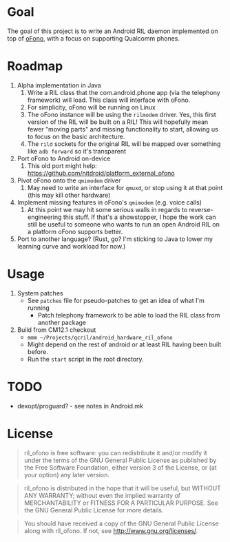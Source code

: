 # Goal

The goal of this project is to write an Android RIL daemon implemented on top of [oFono](https://01.org/ofono), with a focus on supporting Qualcomm phones.

# Roadmap

1. Alpha implementation in Java
	1. Write a RIL class that the com.android.phone app (via the telephony framework) will load. This class will interface with oFono.
	1. For simplicity, oFono will be running on Linux
	1. The oFono instance will be using the `rilmodem` driver. Yes, this first version of the RIL will be built on a RIL! This will hopefully mean fewer "moving parts" and missing functionality to start, allowing us to focus on the basic architecture.
	1. The `rild` sockets for the original RIL will be mapped over something like `adb forward` so it's transparent
1. Port oFono to Android on-device
	1. This old port might help: https://github.com/nitdroid/platform_external_ofono
1. Pivot oFono onto the `qmimodem` driver
	1. May need to write an interface for `qmuxd`, or stop using it at that point (this may kill other hardware)
1. Implement missing features in oFono's `qmimodem` (e.g. voice calls)
	1. At this point we may hit some serious walls in regards to reverse-engineering this stuff. If that's a showstopper, I hope the work can still be useful to someone who wants to run an open Android RIL on a platform oFono supports better.
1. Port to another language? (Rust, go? I'm sticking to Java to lower my learning curve and workload for now.)

# Usage
1. System patches
	* See `patches` file for pseudo-patches to get an idea of what I'm running
		* Patch telephony framework to be able to load the RIL class from another package
1. Build from CM12.1 checkout
	* `mmm ~/Projects/qcril/android_hardware_ril_ofono`
	* Might depend on the rest of android or at least RIL having been built before.
	* Run the `start` script in the root directory.

# TODO
* dexopt/proguard? - see notes in Android.mk

# License

> ril_ofono is free software: you can redistribute it and/or modify
> it under the terms of the GNU General Public License as published by
> the Free Software Foundation, either version 3 of the License, or
> (at your option) any later version.

> ril_ofono is distributed in the hope that it will be useful,
> but WITHOUT ANY WARRANTY; without even the implied warranty of
> MERCHANTABILITY or FITNESS FOR A PARTICULAR PURPOSE.  See the
> GNU General Public License for more details.

> You should have received a copy of the GNU General Public License
> along with ril_ofono.  If not, see <http://www.gnu.org/licenses/>.
